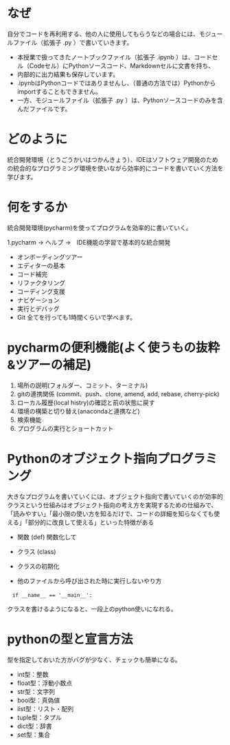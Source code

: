# なぜ
自分でコードを再利用する、他の人に使用してもらうなどの場合には、モジュールファイル（拡張子 .py ）で書いていきます。

- 本授業で扱ってきたノートブックファイル（拡張子 .ipynb ）は、コードセル（Codeセル）にPythonソースコード、Markdownセルに文書を持ち、
- 内部的に出力結果も保存しています。 
- .ipynbはPythonコードではありませんし、（普通の方法では）Pythonからimportすることもできません。
- 一方、モジュールファイル（拡張子 .py ）は、Pythonソースコードのみを含んだファイルです。

# どのように
統合開発環境（とうごうかいはつかんきょう）、IDEはソフトウェア開発のための統合的なプログラミング環境を使いながら効率的にコードを書いていく方法を学びます。

# 何をするか
統合開発環境(pycharm)を使ってプログラムを効率的に書いていく。

1.pycharm → ヘルプ →　IDE機能の学習で基本的な統合開発
- オンボーディングツアー
- エディターの基本
- コード補完
- リファクタリング
- コーディング支援
- ナビゲーション
- 実行とデバッグ
- Git
全てを行っても1時間くらいで学べます。

# pycharmの便利機能(よく使うもの抜粋&ツアーの補足)
1. 場所の説明(フォルダー、コミット、ターミナル)
2. gitの連携関係 (commit、push、clone, amend, add, rebase, cherry-pick)
3. ローカル履歴(local histry)の確認と前の状態に戻す
4. 環境の構築と切り替え(anacondaと連携など)
5. 検索機能
6. プログラムの実行とショートカット 

# Pythonのオブジェクト指向プログラミング
大きなプログラムを書いていくには、オブジェクト指向で書いていくのが効率的
クラスという仕組みはオブジェクト指向の考え方を実現するための仕組みで、「読みやすい」「最小限の使い方を知るだけで、コードの詳細を知らなくても使える」「部分的に改良して使える」といった特徴がある
- 関数 (def)
関数化して

- クラス (class)

- クラスの初期化

- 他のファイルから呼び出された時に実行しないやり方

`　if __name__ == '__main__':`

クラスを書けるようになると、一段上のpython使いになれる。

# pythonの型と宣言方法
型を指定しておいた方がバグが少なく、チェックも簡単になる。
- int型：整数
- float型：浮動小数点
- str型：文字列
- bool型：真偽値
- list型：リスト・配列
- tuple型：タプル
- dict型：辞書
- set型：集合
